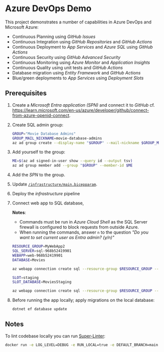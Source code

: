 # Azure DevOps Demo

This project demonstrates a number of capabilities in Azure DevOps and Microsoft Azure:

- Continuous Planning using _GitHub Issues_
- Continuous Integration using _GitHub Repositories_ and _GitHub Actions_
- Continuous Deployment to _App Services_ and _Azure SQL_ using _GitHub Actions_
- Continuous Security using _GitHub Advanced Security_
- Continuous Monitoring using _Azure Monitor_ and _Application Insights_
- Continuous Quality using unit tests and _GitHub Actions_
- Database migration using _Entity Framework_ and _GitHub Actions_
- Blue/green deployments to _App Services_ using _Deployment Slots_

## Prerequisites

1. Create a _Microsoft Entra application (SPN)_ and connect it to _GitHub_ cf. <https://learn.microsoft.com/en-us/azure/developer/github/connect-from-azure-openid-connect>.
1. Create SQL admin group:

   ```bash
   GROUP="Movie Database Admins"
   GROUP_MAIL_NICKNAME=movie-database-admins
   az ad group create --display-name "$GROUP" --mail-nickname $GROUP_MAIL_NICKNAME
   ```

1. Add yourself to the group:

   ```bash
   ME=$(az ad signed-in-user show --query id --output tsv)
   az ad group member add --group "$GROUP" --member-id $ME
   ```

1. Add the _SPN_ to the group.
1. Update [`/infrastructure/main.bicepparam`](/infrastructure/main.bicepparam).
1. Deploy the _infrastructure_ pipeline
1. Connect web app to SQL database,

   **Notes**:

   - Commands must be run in _Azure Cloud Shell_ as the SQL Server firewall is configured to block requests from outside Azure.
   - When running the commands, answer `n` to the question _"Do you want to set current user as Entra admin? (y/n)"_

   ```bash
   RESOURCE_GROUP=MyWebApp2
   SQL_SERVER=sql-968b52419901
   WEBAPP=web-968b52419901
   DATABASE=Movies

   az webapp connection create sql --resource-group $RESOURCE_GROUP --name $WEBAPP --target-resource-group $RESOURCE_GROUP --server $SQL_SERVER --database $DATABASE --system-identity --client-type dotnet --connection $DATABASE # --config-connstr (in preview; to be enabled later)

   SLOT=staging
   SLOT_DATABASE=MoviesStaging

   az webapp connection create sql --resource-group $RESOURCE_GROUP --name $WEBAPP --slot $SLOT --target-resource-group $RESOURCE_GROUP --server $SQL_SERVER --database $SLOT_DATABASE --system-identity --client-type dotnet --connection $SLOT_DATABASE # --config-connstr (in preview; not working for deployment slots yet)
   ```

1. Before running the app locally; apply migrations on the local database:

   ```bash
   dotnet ef database update
   ```

## Notes

To lint codebase locally you can run [Super-Linter](https://github.com/super-linter/super-linter):

```bash
docker run -e LOG_LEVEL=DEBUG -e RUN_LOCAL=true -e DEFAULT_BRANCH=main -e VALIDATE_CSS=false -e VALIDATE_CSS_PRETTIER=false -v .:/tmp/lint ghcr.io/super-linter/super-linter:latest
```
